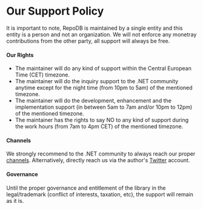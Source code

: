 # Our Support Policy

It is important to note, RepoDB is maintained by a single entity and this entity is a person and not an organization. We will not enforce any monetray contributions from the other party, all support will always be free.

#### Our Rights

- The maintainer will do any kind of support within the Central European Time (CET) timezone.
- The maintainer will do the inquiry support to the .NET community anytime except for the night time (from 10pm to 5am) of the mentioned timezone.
- The maintainer will do the development, enhancement and the implementation support (in between 5am to 7am and/or 10pm to 12pm) of the mentioned timezone.
- The maintainer has the rights to say NO to any kind of support during the work hours (from 7am to 4pm CET) of the mentioned timezone.

#### Channels

We strongly recommend to the .NET community to always reach our proper [channels](https://github.com/mikependon/RepoDB#engagements). Alternatively, directly reach us via the author's [Twitter](https://twitter.com/mike_pendon) account.

#### Governance

Until the proper governance and entitlement of the library in the legal/trademark (conflict of interests, taxation, etc), the support will remain as it is.